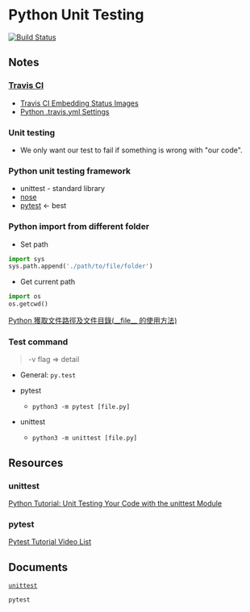 # Python Unit Testing

[![Build Status](https://travis-ci.org/daviddwlee84/PythonUnitTesting.svg?branch=master)](https://travis-ci.org/daviddwlee84/PythonUnitTesting)

## Notes

### [Travis CI](https://travis-ci.org)

* [Travis CI Embedding Status Images](https://docs.travis-ci.com/user/status-images/)
* [Python .travis.yml Settings](https://docs.travis-ci.com/user/languages/python/)


### Unit testing

* We only want our test to fail if something is wrong with "our code".

### Python unit testing framework

* unittest - standard library
* [nose](https://nose.readthedocs.io/en/latest/)
* [pytest](https://docs.pytest.org/en/latest/) <- best

### Python import from different folder

* Set path

```python
import sys
sys.path.append('./path/to/file/folder')
```

* Get current path

```python
import os
os.getcwd()
```

[Python 獲取文件路徑及文件目錄(\_\_file\_\_ 的使用方法)](https://github.com/dokelung/Python-QA/blob/master/questions/standard_lib/Python%20獲取文件路徑及文件目錄(__file__%20的使用方法).md)


### Test command

> -v flag => detail

* General: `py.test`

* pytest
    * `python3 -m pytest [file.py]`

* unittest
    * `python3 -m unittest [file.py]`

## Resources

### unittest

[Python Tutorial: Unit Testing Your Code with the unittest Module](https://www.youtube.com/watch?v=6tNS--WetLI)

### pytest

[Pytest Tutorial Video List](https://www.youtube.com/playlist?list=PLeo1K3hjS3utzQYDNRNluzqJqpMXx6hHu)

## Documents

[`unittest`](https://docs.python.org/3/library/unittest.html#unittest.TestCase.debug)

`pytest`
